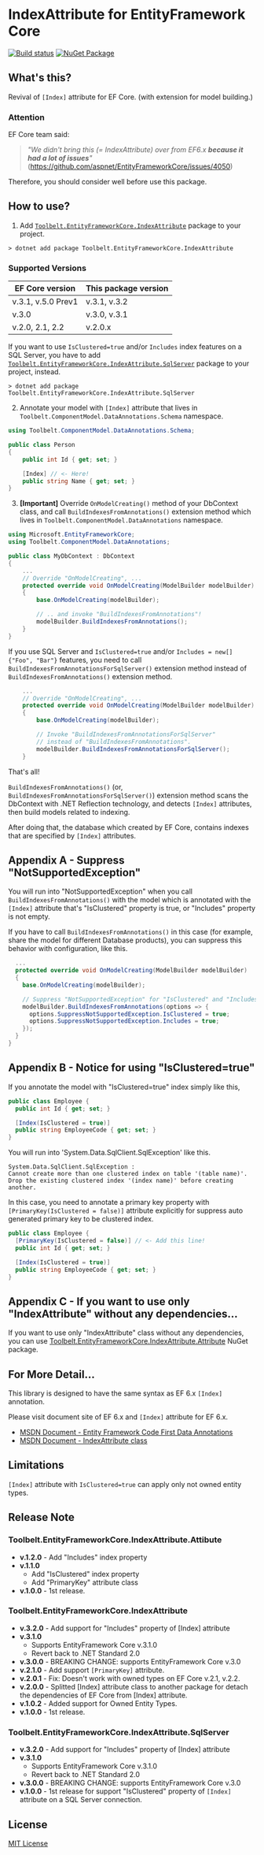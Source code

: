 # IndexAttribute for EntityFramework Core  
[![Build status](https://ci.appveyor.com/api/projects/status/dv0et0b80da5mwys?svg=true)](https://ci.appveyor.com/project/jsakamoto/entityframeworkcore-indexattribute) [![NuGet Package](https://img.shields.io/nuget/v/Toolbelt.EntityFrameworkCore.IndexAttribute.svg)](https://www.nuget.org/packages/Toolbelt.EntityFrameworkCore.IndexAttribute/)

## What's this?

Revival of `[Index]` attribute for EF Core. (with extension for model building.)


### Attention

EF Core team said:

> _"We didn't bring this (= IndexAttribute) over from EF6.x **because it had a lot of issues**"_  
> (https://github.com/aspnet/EntityFrameworkCore/issues/4050)

Therefore, you should consider well before use this package.

## How to use?

1. Add [`Toolbelt.EntityFrameworkCore.IndexAttribute`](https://www.nuget.org/packages/Toolbelt.EntityFrameworkCore.IndexAttribute/) package to your project.

```shell
> dotnet add package Toolbelt.EntityFrameworkCore.IndexAttribute
```

### Supported Versions

EF Core version | This package version
----------------|-------------------------
v.3.1, v.5.0 Prev1  | v.3.1, v.3.2
v.3.0           | v.3.0, v.3.1
v.2.0, 2.1, 2.2 | v.2.0.x

If you want to use `IsClustered=true` and/or `Includes` index features on a SQL Server, you have to add [`Toolbelt.EntityFrameworkCore.IndexAttribute.SqlServer`](https://www.nuget.org/packages/Toolbelt.EntityFrameworkCore.IndexAttribute.SqlServer/) package to your project, instead.

```shell
> dotnet add package Toolbelt.EntityFrameworkCore.IndexAttribute.SqlServer
```

2. Annotate your model with `[Index]` attribute that lives in `Toolbelt.ComponentModel.DataAnnotations.Schema` namespace.

```csharp
using Toolbelt.ComponentModel.DataAnnotations.Schema;

public class Person
{
    public int Id { get; set; }

    [Index] // <- Here!
    public string Name { get; set; }
}
```

3. **[Important]** Override `OnModelCreating()` method of your DbContext class, and call `BuildIndexesFromAnnotations()` extension method which lives in `Toolbelt.ComponentModel.DataAnnotations` namespace.

```csharp
using Microsoft.EntityFrameworkCore;
using Toolbelt.ComponentModel.DataAnnotations;

public class MyDbContext : DbContext
{
    ...
    // Override "OnModelCreating", ...
    protected override void OnModelCreating(ModelBuilder modelBuilder)
    {
        base.OnModelCreating(modelBuilder);

        // .. and invoke "BuildIndexesFromAnnotations"!
        modelBuilder.BuildIndexesFromAnnotations();
    }
}
```

If you use SQL Server and `IsClustered=true` and/or `Includes = new[]{"Foo", "Bar"}` features, you need to call `BuildIndexesFromAnnotationsForSqlServer()` extension method instead of `BuildIndexesFromAnnotations()` extension method.

```csharp
    ...
    // Override "OnModelCreating", ...
    protected override void OnModelCreating(ModelBuilder modelBuilder)
    {
        base.OnModelCreating(modelBuilder);

        // Invoke "BuildIndexesFromAnnotationsForSqlServer"
        // instead of "BuildIndexesFromAnnotations".
        modelBuilder.BuildIndexesFromAnnotationsForSqlServer();
    }
```

That's all!

`BuildIndexesFromAnnotations()` (or, `BuildIndexesFromAnnotationsForSqlServer()`) extension method scans the DbContext with .NET Reflection technology, and detects `[Index]` attributes, then build models related to indexing.

After doing that, the database which created by EF Core, contains indexes that are specified by `[Index]` attributes.

## Appendix A - Suppress "NotSupportedException"

You will run into "NotSupportedException" when you call `BuildIndexesFromAnnotations()` with the model which is annotated with the `[Index]` attribute that's "IsClustered" property is true, or "Includes" property is not empty.

If you have to call `BuildIndexesFromAnnotations()` in this case (for example, share the model for different Database products), you can suppress this behavior with configuration, like this.

```csharp
  ...
  protected override void OnModelCreating(ModelBuilder modelBuilder)
  {
    base.OnModelCreating(modelBuilder);

    // Suppress "NotSupportedException" for "IsClustered" and "Includes" feature.
    modelBuilder.BuildIndexesFromAnnotations(options => {
      options.SuppressNotSupportedException.IsClustered = true;
      options.SuppressNotSupportedException.Includes = true;
    });
  }
}
```

## Appendix B -  Notice for using "IsClustered=true"

If you annotate the model with "IsClustered=true" index simply like this,

```csharp
public class Employee {
  public int Id { get; set; }

  [Index(IsClustered = true)]
  public string EmployeeCode { get; set; }
}
```

You will run into 'System.Data.SqlClient.SqlException' like this.

```
System.Data.SqlClient.SqlException :
Cannot create more than one clustered index on table '(table name)'.
Drop the existing clustered index '(index name)' before creating another.
```

In this case, you need to annotate a primary key property with `[PrimaryKey(IsClustered = false)]` attribute explicitly  for suppress auto generated primary key to be clustered index.

```csharp
public class Employee {
  [PrimaryKey(IsClustered = false)] // <- Add this line!
  public int Id { get; set; }

  [Index(IsClustered = true)]
  public string EmployeeCode { get; set; }
}
```

## Appendix C -  If you want to use only "IndexAttribute" without any dependencies...

If you want to use only "IndexAttribute" class without any dependencies, you can use [Toolbelt.EntityFrameworkCore.IndexAttribute.Attribute](https://www.nuget.org/packages/Toolbelt.EntityFrameworkCore.IndexAttribute.Attribute) NuGet package.


## For More Detail...

This library is designed to have the same syntax as EF 6.x `[Index]` annotation.

Please visit document site of EF 6.x and `[Index]` attribute for EF 6.x.

- [MSDN Document - Entity Framework Code First Data Annotations](https://msdn.microsoft.com/en-us/library/jj591583%28v=vs.113%29.aspx?f=255&MSPPError=-2147217396)
- [MSDN Document - IndexAttribute class](https://msdn.microsoft.com/library/system.componentmodel.dataannotations.schema.indexattribute(v=vs.113).aspx)

## Limitations

`[Index]` attribute with `IsClustered=true` can apply only not owned entity types.

## Release Note

### Toolbelt.EntityFrameworkCore.IndexAttribute.Attibute

- **v.1.2.0** - Add "Includes" index property
- **v.1.1.0**
  - Add "IsClustered" index property
  - Add "PrimaryKey" attribute class
- **v.1.0.0** - 1st release.

### Toolbelt.EntityFrameworkCore.IndexAttribute

- **v.3.2.0** - Add support for "Includes" property of [Index] attribute
- **v.3.1.0**
    - Supports EntityFramework Core v.3.1.0
    - Revert back to .NET Standard 2.0
- **v.3.0.0** - BREAKING CHANGE: supports EntityFramework Core v.3.0
- **v.2.1.0** - Add support `[PrimaryKey]` attribute.
- **v.2.0.1** - Fix: Doesn't work with owned types on EF Core v.2.1, v.2.2.
- **v.2.0.0** - Splitted [Index] attribute class to another package for detach the dependencies of EF Core from [Index] attribute.
- **v.1.0.2** - Added support for Owned Entity Types.
- **v.1.0.0** - 1st release.

### Toolbelt.EntityFrameworkCore.IndexAttribute.SqlServer

- **v.3.2.0** - Add support for "Includes" property of [Index] attribute
- **v.3.1.0**
    - Supports EntityFramework Core v.3.1.0
    - Revert back to .NET Standard 2.0
- **v.3.0.0** - BREAKING CHANGE: supports EntityFramework Core v.3.0
- **v.1.0.0** - 1st release for support "IsClustered" property of `[Index]` attribute on a SQL Server connection.


## License

[MIT License](https://github.com/jsakamoto/EntityFrameworkCore.IndexAttribute/blob/master/LICENSE)


